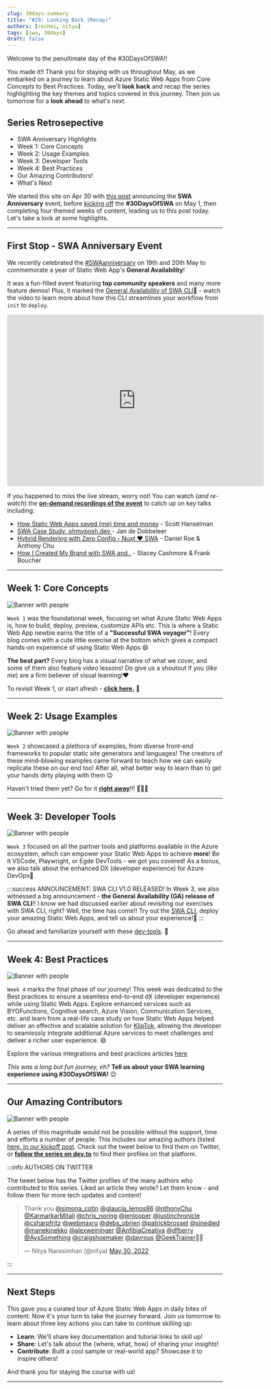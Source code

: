 ```yaml
---
slug: 30days-summary
title: "#29: Looking Back (Recap)"
authors: [reshmi, nitya]
tags: [swa, 30days]
draft: false
---
```


Welcome to the penultimate day of the #30DaysOfSWA!! 

You made it!! Thank you for staying with us throughout May, as we embarked on a journey to learn about Azure Static Web Apps from Core Concepts to Best Practices. Today, we'll **look back** and recap the series highlighting the key themes and topics covered in this journey. Then join us tomorrow for a **look ahead** to what's next.


## Series Retrosepective
 * SWA Anniversary Highlights
 * Week 1: Core Concepts
 * Week 2: Usage Examples
 * Week 3: Developer Tools
 * Week 4: Best Practices
 * Our Amazing Contributors!
 * What's Next

We started this site on Apr 30 with [this post](./2022-04-30.md) announcing the **SWA Anniversary** event, before [kicking off](./2022-05-01.md) the **#30DaysOfSWA** on May 1, then completing four themed weeks of content, leading us to this post today. Let's take a look at some highlights.

---

## First Stop - SWA Anniversary Event

We recently celebrated the [#SWAanniversary](https://www.azurestaticwebapps.dev/blog/swanniversary?WT.mc_id=30daysofswa-61155-cxall) on 19th and 20th May to commemorate a year of Static Web App's **General Availability**! 

It was a fun-filled event featuring **top community speakers** and many more feature demos! Plus, it marked the [General Availability of SWA CLI](https://aka.ms/swa-cli-ga?WT.mc_id=30daysofswa-61155-cxall)🚀 - watch the video to learn more about how this CLI streamlines your workflow from `init` to `deploy`.

<iframe src="https://learn-video.azurefd.net/vod/player?ev=swa-anniversary-may-2022&session=explore-static-web-apps-cli"  width="600" height="400"  frameborder="0"  allowfullscreen></iframe>


If you happened to miss the live stream, worry not! You can watch (_and re-watch_) the [**on-demand recordings of the event**](https://aka.ms/swaanniversary-ondemand?WT.mc_id=30daysofswa-61155-cxall) to catch up on key talks including:
 * [How Static Web Apps saved (me) time and money](https://docs.microsoft.com/en-us/events/swa-anniversary-may-2022/how-static-web-apps-saved-scott-hanselman-time-and-money/) - Scott Hanselman
 * [SWA Case Study: ohmyposh.dev ](https://docs.microsoft.com/en-us/events/swa-anniversary-may-2022/azure-static-web-apps-for-your-cli-oh-my-posh/)- Jan de Dobbeleer
 * [Hybrid Rendering with Zero Config - Nuxt ♥️ SWA](https://docs.microsoft.com/en-us/events/swa-anniversary-may-2022/hybrid-rendering-with-zero-config-nuxt-3-azure-swa/) - Daniel Roe & Anthony Chu
 * [How I Created My Brand with SWA and..](https://docs.microsoft.com/en-us/events/swa-anniversary-may-2022/how-i-created-my-brand-using-static-web-apps-with-blazor-and-azure-functions/) - Stacey Cashmore & Frank Boucher

---

## Week 1: Core Concepts

![Banner with people](../static/img/series/week1-roadmap.png)

`Week 1` was the foundational week, focusing on what Azure Static Web Apps is, how to build, deploy, preview, customize APIs etc. This is where a Static Web App newbie earns the title of a **"Successful SWA voyager"**! Every blog comes with a cute little exercise at the bottom which gives a compact hands-on experience of using Static Web Apps 😄 


**The best part?** Every blog has a visual narrative of what we cover, and some of them also feature video lessons! Do give us a shoutout if you (_like me_) are a firm believer of visual learning!❤️ 


To revisit Week 1, or start afresh - **[click here.](/roadmap#core-concepts)** 🚀

---

## Week 2: Usage Examples

![Banner with people](../static/img/series/week2-roadmap.png)

`Week 2` showcased a plethora of examples, from diverse front-end frameworks to popular static site generators and languages! The creators of these mind-blowing examples came forward to teach how we can easily replicate these on our end too! After all, what better way to learn than to get your hands dirty playing with them 😉


Haven't tried them yet? Go for it [**right away**](/roadmap#usage-examples)!!! 👩🏽‍💻

---

## Week 3: Developer Tools

![Banner with people](../static/img/series/week3-roadmap.png)

`Week 3` focused on all the partner tools and platforms available in the Azure ecosystem, which can empower your Static Web Apps to achieve **more**! Be it VSCode, Playwright, or Egde DevTools - we got you covered! As a bonus, we also talk about the enhanced DX (developer experience) for Azure DevOps🌟 

:::success ANNOUNCEMENT: SWA CLI V1.0 RELEASED! 
In Week 3, we also witnessed a big announcement - **the General Availability (GA) release of SWA CLI**!! I know we had discussed earlier about revisiting our exercises with SWA CLI, right? Well, the time has come!! Try out the [SWA CLI](https://aka.ms/swa-cli-ga?WT.mc_id=30daysofswa-61155-cxall), deploy your amazing Static Web Apps, and tell us about your experience!🌹
:::

Go ahead and familiarize yourself with these [dev-tools](/roadmap#developer-tools). 🧰

---

## Week 4: Best Practices

![Banner with people](../static/img/series/week4-roadmap.png)

`Week 4` marks the final phase of our journey! This week was dedicated to the Best practices to ensure a seamless end-to-end dX (developer experience) while using Static Web Apps. Explore enhanced services such as BYOFunctions, Cognitive search, Azure Vision, Communication Services, etc. and learn from a real-life case study on how Static Web Apps helped deliver an effective and scalable solution for [KlipTok](https://kliptok.com), allowing the developer to seamlessly integrate additional Azure services to meet challenges and deliver a richer user experience. 😄

Explore the various integrations and best practices articles [here](/roadmap#best-practices)


_This was a long but fun journey, eh?_ **Tell us about your SWA learning experience using #30DaysOfSWA!** 😉

---

## Our Amazing Contributors

![Banner with people](../static/img/series/29-banner.png)

A series of this magnitude would not be possible without the support, time and efforts a number of people. This includes our amazing authors (listed  [here, in our kickoff post](/blog/kickoff#meet-the-authors). Check out the tweet below to find them on Twitter, or [**follow the series on dev.to**](https://dev.to/nitya/series/17901) to find their profiles on that platform.

:::info AUTHORS ON TWITTER

The tweet below has the Twitter profiles of the many authors who contributed to this series. Liked an article they wrote? Let them know - and follow them for more tech updates and content! 

<blockquote class="twitter-tweet"><p lang="en" dir="ltr">Thank you <a href="https://twitter.com/simona_cotin?ref_src=twsrc%5Etfw">@simona_cotin</a> <a href="https://twitter.com/glaucia_lemos86?ref_src=twsrc%5Etfw">@glaucia_lemos86</a> <a href="https://twitter.com/nthonyChu?ref_src=twsrc%5Etfw">@nthonyChu</a> <a href="https://twitter.com/KarmarkarMitali?ref_src=twsrc%5Etfw">@KarmarkarMitali</a> <a href="https://twitter.com/chris_noring?ref_src=twsrc%5Etfw">@chris_noring</a> <a href="https://twitter.com/jenlooper?ref_src=twsrc%5Etfw">@jenlooper</a> <a href="https://twitter.com/justinchronicle?ref_src=twsrc%5Etfw">@justinchronicle</a> <a href="https://twitter.com/csharpfritz?ref_src=twsrc%5Etfw">@csharpfritz</a> <a href="https://twitter.com/webmaxru?ref_src=twsrc%5Etfw">@webmaxru</a> <a href="https://twitter.com/debs_obrien?ref_src=twsrc%5Etfw">@debs_obrien</a> <a href="https://twitter.com/patrickbrosset?ref_src=twsrc%5Etfw">@patrickbrosset</a> <a href="https://twitter.com/sinedied?ref_src=twsrc%5Etfw">@sinedied</a> <a href="https://twitter.com/manekinekko?ref_src=twsrc%5Etfw">@manekinekko</a> <a href="https://twitter.com/alexweininger?ref_src=twsrc%5Etfw">@alexweininger</a> <a href="https://twitter.com/AnfibiaCreativa?ref_src=twsrc%5Etfw">@AnfibiaCreativa</a> <a href="https://twitter.com/dfberry?ref_src=twsrc%5Etfw">@dfberry</a> <a href="https://twitter.com/AysSomething?ref_src=twsrc%5Etfw">@AysSomething</a> <a href="https://twitter.com/craigshoemaker?ref_src=twsrc%5Etfw">@craigshoemaker</a> <a href="https://twitter.com/davrous?ref_src=twsrc%5Etfw">@davrous</a> <a href="https://twitter.com/GeekTrainer?ref_src=twsrc%5Etfw">@GeekTrainer</a>🙏🏽</p>&mdash; Nitya Narasimhan (@nitya) <a href="https://twitter.com/nitya/status/1531100046275620866?ref_src=twsrc%5Etfw">May 30, 2022</a></blockquote> <script async src="https://platform.twitter.com/widgets.js" charset="utf-8"></script>
:::

---

## Next Steps

This gave you a curated tour of Azure Static Web Apps in daily bites of content. Now it's your turn to take the journey forward. Join us tomorrow to learn about three key actions you can take to continue skilling up:
 * **Learn**: We'll share key documentation and tutorial links to skill up!
 * **Share**: Let's talk about the {where, what, how} of sharing your insights!
 * **Contribute**: Built a cool sample or real-world app? Showcase it to inspire others!

And thank you for staying the course with us!


---